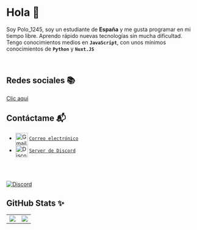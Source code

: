 # Hola 👋

Soy Polo_1245, soy un estudiante de **España** y me gusta programar en mi tiempo libre. Aprendo rápido nuevas tecnologías sin mucha dificultad. Tengo conocimientos medios en **`JavaScript`**, con unos mínimos conocimientos de **`Python`** y **`Nuxt.JS`**


<br />

   ## Redes sociales 📚
   [Clic aquí](https://polo1245.es)
   <br />

  ## Contáctame 📬

   - <img src="https://simpleicons.org/icons/gmail.svg" alt="Gmail" width="32" align="center">  [`Correo electrónico`](mailto:polo1245@polo1245.es)
   - <img src="https://simpleicons.org/icons/discord.svg" alt="Discord" width="32" align="center">  [`Server de Discord`](https://discord.gg/9SY6WSUSja)
   
   <br />
   
   <div>
  <br />
  <p>
    <a href="https://discord.gg/9SY6WSUSja"><img src="https://discord.com/api/guilds/820257786906411028/embed.png?style=banner3" alt="Discord" /></a>
  </p>
  </div>
  

## GitHub Stats ✨

<table>
  <tr>
    <td align="center" style="padding=0;width=50%;">
      <img align="center" style="padding=0;" src="https://github-readme-stats.vercel.app/api/?username=polo-1245-oficial&show_icons=true&title_color=4F8CC9&text_color=9f9f9f&theme=react&hide_border=true&hide_title=true&count_private=true" />
    </td>
    <td align="center" style="padding=0;width=50%;">
      <img align="center" style="padding=0;" src="https://github-readme-stats.quantumlytangled.vercel.app/api/top-langs/?username=polo-1245-oficial&layout=compact&show_icons=true&title_color=4F8CC9&text_color=9f9f9f&theme=react&hide_border=true&count_private=true&extra=normal-project/Normal;normal-project/Normal" />
    </td>
  </tr>
</table>

<br />
